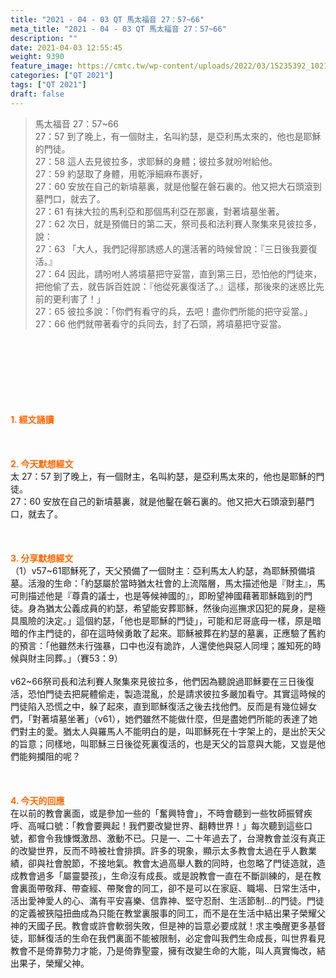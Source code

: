 ```yaml
---
title: "2021 - 04 - 03 QT 馬太福音 27：57~66"
meta_title: "2021 - 04 - 03 QT 馬太福音 27：57~66"
description: ""
date: 2021-04-03 12:55:45
weight: 9390
feature_image: https://cmtc.tw/wp-content/uploads/2022/03/15235392_10211799862337740_180693556567566654_o-1.webp
categories: ["QT 2021"]
tags: ["QT 2021"]
draft: false
---
```


<blockquote>馬太福音 27：57~66<br />
27：57 到了晚上，有一個財主，名叫約瑟，是亞利馬太來的，他也是耶穌的門徒。<br />
27：58 這人去見彼拉多，求耶穌的身體；彼拉多就吩咐給他。<br />
27：59 約瑟取了身體，用乾淨細麻布裹好，<br />
27：60 安放在自己的新墳墓裏，就是他鑿在磐石裏的。他又把大石頭滾到墓門口，就去了。<br />
27：61 有抹大拉的馬利亞和那個馬利亞在那裏，對著墳墓坐著。<br />
27：62 次日，就是預備日的第二天，祭司長和法利賽人聚集來見彼拉多，說：<br />
27：63 「大人，我們記得那誘惑人的還活著的時候曾說：『三日後我要復活。』<br />
27：64 因此，請吩咐人將墳墓把守妥當，直到第三日，恐怕他的門徒來，把他偷了去，就告訴百姓說：『他從死裏復活了。』這樣，那後來的迷惑比先前的更利害了！」<br />
27：65 彼拉多說：「你們有看守的兵，去吧！盡你們所能的把守妥當。」<br />
27：66 他們就帶著看守的兵同去，封了石頭，將墳墓把守妥當。</blockquote><br />
&nbsp;<br />
<br />
&nbsp;<br />
<br />
&nbsp;<br />
<br />
<span style="color: #ff6600;"><strong>1. </strong><strong>經文誦讀</strong></span><br />
<br />
<span style="color: #ff6600;"><strong> </strong></span><br />
<br />
<span style="color: #ff6600;"><strong>2. 今天默想</strong><strong>經文<br />
</strong></span>太 27：57 到了晚上，有一個財主，名叫約瑟，是亞利馬太來的，他也是耶穌的門徒。<br />
27：60 安放在自己的新墳墓裏，就是他鑿在磐石裏的。他又把大石頭滾到墓門口，就去了。<br />
<br />
&nbsp;<br />
<br />
<span style="color: #ff6600;"><strong>3. 分享默想經文<br />
</strong></span>（1）v57~61耶穌死了，天父預備了一個財主：亞利馬太人約瑟，為耶穌預備墳墓。活潑的生命：「約瑟屬於當時猶太社會的上流階層，馬太描述他是『財主』，馬可則描述他是『尊貴的議士，也是等候神國的』，即盼望神國藉著耶穌臨到的門徒。身為猶太公義成員的約瑟，希望能安葬耶穌，然後向巡撫求囚犯的屍身，是極具風險的決定。」這個約瑟，「他也是耶穌的門徒」，可能和尼哥底母一樣，原是暗暗的作主門徒的，卻在這時候勇敢了起來。耶穌被葬在約瑟的墓裏，正應驗了舊約的預言：「他雖然未行強暴，口中也沒有詭詐，人還使他與惡人同埋；誰知死的時候與財主同葬。」（賽53：9）<br />
<br />
v62~66祭司長和法利賽人聚集來見彼拉多，他們因為聽說過耶穌要在三日後復活，恐怕門徒去把屍體偷走，製造混亂，於是請求彼拉多嚴加看守。其實這時候的門徒陷入恐慌之中，躲了起來，直到耶穌復活之後去找他們。反而是有幾位婦女們，「對著墳墓坐著」（v61），她們雖然不能做什麼，但是盡她們所能的表達了她們對主的愛。猶太人與羅馬人不能明白的是，叫耶穌死在十字架上的，是出於天父的旨意；同樣地，叫耶穌三日後從死裏復活的，也是天父的旨意與大能，又豈是他們能夠攔阻的呢？<br />
<br />
&nbsp;<br />
<br />
<span style="color: #ff6600;"><strong>4. 今天的回應<br />
</strong></span>在以前的教會裏面，或是參加一些的「奮興特會」，不時會聽到一些牧師振臂疾呼、高喊口號：「教會要興起！我們要改變世界、翻轉世界！」每次聽到這些口號，都會令我慷慨激昂、激動不已。只是一、二十年過去了，台灣教會並沒有真正的改變世界，反而不時被社會排擠。許多的現象，顯示太多教會太過在乎人數業績，卻與社會脫節，不接地氣。教會太過高舉人數的同時，也忽略了門徒造就，造成教會過多「屬靈嬰孩」，生命沒有成長。或是說教會一直在不斷訓練的，是在教會裏面帶敬拜、帶查經、帶聚會的同工，卻不是可以在家庭、職場、日常生活中，活出愛神愛人的心、滿有平安喜樂、信靠神、堅守忍耐、生活節制…的門徒。門徒的定義被狹隘扭曲成為只能在教堂裏服事的同工，而不是在生活中結出果子榮耀父神的天國子民。教會或許會軟弱失敗，但是神的旨意必要成就！求主喚醒更多基督徒，耶穌復活的生命在我們裏面不能被限制，必定會叫我們生命成長，叫世界看見教會不是倚靠勢力才能，乃是倚靠聖靈，擁有改變生命的大能，叫人真實悔改，結出果子，榮耀父神。<br />
<br />
&nbsp;
        